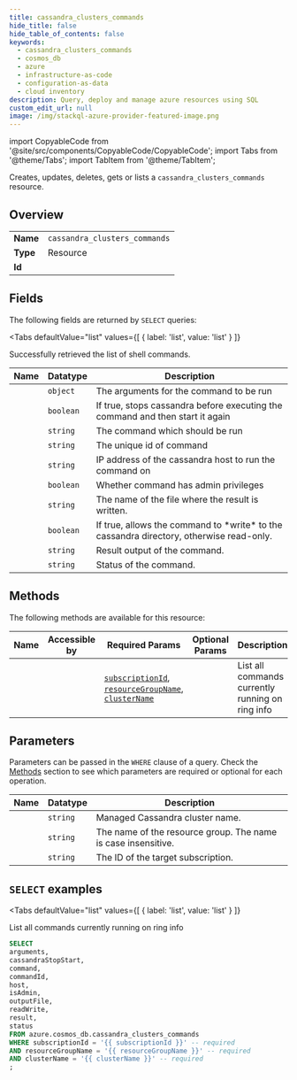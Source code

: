 ```yaml
--- 
title: cassandra_clusters_commands
hide_title: false
hide_table_of_contents: false
keywords:
  - cassandra_clusters_commands
  - cosmos_db
  - azure
  - infrastructure-as-code
  - configuration-as-data
  - cloud inventory
description: Query, deploy and manage azure resources using SQL
custom_edit_url: null
image: /img/stackql-azure-provider-featured-image.png
---
```


import CopyableCode from '@site/src/components/CopyableCode/CopyableCode';
import Tabs from '@theme/Tabs';
import TabItem from '@theme/TabItem';

Creates, updates, deletes, gets or lists a <code>cassandra_clusters_commands</code> resource.

## Overview
<table><tbody>
<tr><td><b>Name</b></td><td><code>cassandra_clusters_commands</code></td></tr>
<tr><td><b>Type</b></td><td>Resource</td></tr>
<tr><td><b>Id</b></td><td><CopyableCode code="azure.cosmos_db.cassandra_clusters_commands" /></td></tr>
</tbody></table>

## Fields

The following fields are returned by `SELECT` queries:

<Tabs
    defaultValue="list"
    values={[
        { label: 'list', value: 'list' }
    ]}
>
<TabItem value="list">

Successfully retrieved the list of shell commands.

<table>
<thead>
    <tr>
    <th>Name</th>
    <th>Datatype</th>
    <th>Description</th>
    </tr>
</thead>
<tbody>
<tr>
    <td><CopyableCode code="arguments" /></td>
    <td><code>object</code></td>
    <td>The arguments for the command to be run</td>
</tr>
<tr>
    <td><CopyableCode code="cassandraStopStart" /></td>
    <td><code>boolean</code></td>
    <td>If true, stops cassandra before executing the command and then start it again</td>
</tr>
<tr>
    <td><CopyableCode code="command" /></td>
    <td><code>string</code></td>
    <td>The command which should be run</td>
</tr>
<tr>
    <td><CopyableCode code="commandId" /></td>
    <td><code>string</code></td>
    <td>The unique id of command</td>
</tr>
<tr>
    <td><CopyableCode code="host" /></td>
    <td><code>string</code></td>
    <td>IP address of the cassandra host to run the command on</td>
</tr>
<tr>
    <td><CopyableCode code="isAdmin" /></td>
    <td><code>boolean</code></td>
    <td>Whether command has admin privileges</td>
</tr>
<tr>
    <td><CopyableCode code="outputFile" /></td>
    <td><code>string</code></td>
    <td>The name of the file where the result is written.</td>
</tr>
<tr>
    <td><CopyableCode code="readWrite" /></td>
    <td><code>boolean</code></td>
    <td>If true, allows the command to *write* to the cassandra directory, otherwise read-only.</td>
</tr>
<tr>
    <td><CopyableCode code="result" /></td>
    <td><code>string</code></td>
    <td>Result output of the command.</td>
</tr>
<tr>
    <td><CopyableCode code="status" /></td>
    <td><code>string</code></td>
    <td>Status of the command.</td>
</tr>
</tbody>
</table>
</TabItem>
</Tabs>

## Methods

The following methods are available for this resource:

<table>
<thead>
    <tr>
    <th>Name</th>
    <th>Accessible by</th>
    <th>Required Params</th>
    <th>Optional Params</th>
    <th>Description</th>
    </tr>
</thead>
<tbody>
<tr>
    <td><a href="#list"><CopyableCode code="list" /></a></td>
    <td><CopyableCode code="select" /></td>
    <td><a href="#parameter-subscriptionId"><code>subscriptionId</code></a>, <a href="#parameter-resourceGroupName"><code>resourceGroupName</code></a>, <a href="#parameter-clusterName"><code>clusterName</code></a></td>
    <td></td>
    <td>List all commands currently running on ring info</td>
</tr>
</tbody>
</table>

## Parameters

Parameters can be passed in the `WHERE` clause of a query. Check the [Methods](#methods) section to see which parameters are required or optional for each operation.

<table>
<thead>
    <tr>
    <th>Name</th>
    <th>Datatype</th>
    <th>Description</th>
    </tr>
</thead>
<tbody>
<tr id="parameter-clusterName">
    <td><CopyableCode code="clusterName" /></td>
    <td><code>string</code></td>
    <td>Managed Cassandra cluster name.</td>
</tr>
<tr id="parameter-resourceGroupName">
    <td><CopyableCode code="resourceGroupName" /></td>
    <td><code>string</code></td>
    <td>The name of the resource group. The name is case insensitive.</td>
</tr>
<tr id="parameter-subscriptionId">
    <td><CopyableCode code="subscriptionId" /></td>
    <td><code>string</code></td>
    <td>The ID of the target subscription.</td>
</tr>
</tbody>
</table>

## `SELECT` examples

<Tabs
    defaultValue="list"
    values={[
        { label: 'list', value: 'list' }
    ]}
>
<TabItem value="list">

List all commands currently running on ring info

```sql
SELECT
arguments,
cassandraStopStart,
command,
commandId,
host,
isAdmin,
outputFile,
readWrite,
result,
status
FROM azure.cosmos_db.cassandra_clusters_commands
WHERE subscriptionId = '{{ subscriptionId }}' -- required
AND resourceGroupName = '{{ resourceGroupName }}' -- required
AND clusterName = '{{ clusterName }}' -- required
;
```
</TabItem>
</Tabs>
